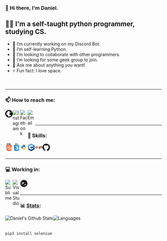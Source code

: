 ### 👋 Hi there, I'm Daniel.


## 👨‍💻 I'm a self-taught python programmer, studying CS. 


- 🔭 I’m currently working on my Discord Bot.
- 🌱 I’m self-learning Python.
- 👯 I’m looking to collaborate with other programmers.
- 🤔 I’m looking for some geek group to join.
- 💬 Ask me about anything you want!
- ⚡ Fun fact: I love space.

<br/>

---

### 📫 How to reach me:

[<img align="left" alt="website.com" width="24px" src="https://raw.githubusercontent.com/iconic/open-iconic/master/svg/globe.svg" />][website]
[<img align="left" alt="Instagram" width="24px" src="https://cdn.jsdelivr.net/npm/simple-icons@v3/icons/instagram.svg" />][instagram]
[<img align="left" alt="Facebook" width="24px" src="https://cdn.jsdelivr.net/npm/simple-icons@v3/icons/facebook.svg" />][facebook]
[<img align="left" alt="Email" width="24px" src="https://cdn.jsdelivr.net/npm/simple-icons@v3/icons/gmail.svg" />][email]

<br/>
<br/>

---

### 🧠 Skills:

<img align="left" alt="HTML5" width="24px" src="https://raw.githubusercontent.com/github/explore/80688e429a7d4ef2fca1e82350fe8e3517d3494d/topics/html/html.png" />

<img align="left" alt="CSS3" width="24px" src="https://raw.githubusercontent.com/github/explore/80688e429a7d4ef2fca1e82350fe8e3517d3494d/topics/css/css.png" />

<img align="left" alt="Python" width="24px" src="https://raw.githubusercontent.com/github/explore/80688e429a7d4ef2fca1e82350fe8e3517d3494d/topics/python/python.png" />

<img align="left" alt="C++" width="24px" src="https://raw.githubusercontent.com/github/explore/80688e429a7d4ef2fca1e82350fe8e3517d3494d/topics/cpp/cpp.png" />

<img align="left" alt="Git" width="24px" src="https://raw.githubusercontent.com/github/explore/80688e429a7d4ef2fca1e82350fe8e3517d3494d/topics/git/git.png" />

<img align="left" alt="GitHub" width="24px" src="https://raw.githubusercontent.com/github/explore/78df643247d429f6cc873026c0622819ad797942/topics/github/github.png" />

<br/>
<br/>

---

### 💻 Working in: 

<img align="left" alt="Sublime" width="24px" src="https://cdn.jsdelivr.net/npm/simple-icons@v3/icons/sublimetext.svg" />

<img align="left" alt="Visual Studio" width="24px" src="https://cdn.jsdelivr.net/npm/simple-icons@v3/icons/visualstudio.svg" />

<img align="left" alt="Terminal" width="24px" src="https://raw.githubusercontent.com/github/explore/80688e429a7d4ef2fca1e82350fe8e3517d3494d/topics/terminal/terminal.png" />

<br/>
<br/>

---

### 📊 [Stats][githubstat]: 

<img align="left" alt="Daniel's Github Stats" src="https://github-readme-stats.vercel.app/api?username=Daydream404&show_icons=true&hide_border=true&title_color=000000&text_color=000000&icon_color=000000&include_all_commits=true" />

<img align="left" alt="Languages" src="https://github-readme-stats.vercel.app/api/top-langs/?username=Daydream404&title_color=000000&text_color=000000&icon_color=000000&hide_border=true" />
 
<br/>
<br/>

`
pip3 install selenium
`


[githubstat]: https://github.com/anuraghazra/github-readme-stats
[instagram]: https://instagram.com/slosar._.daniel
[email]: mailto:danielslosar@protonmail.com
[facebook]: https://www.facebook.com/405error
[website]: https://daydream404.github.io/website/
